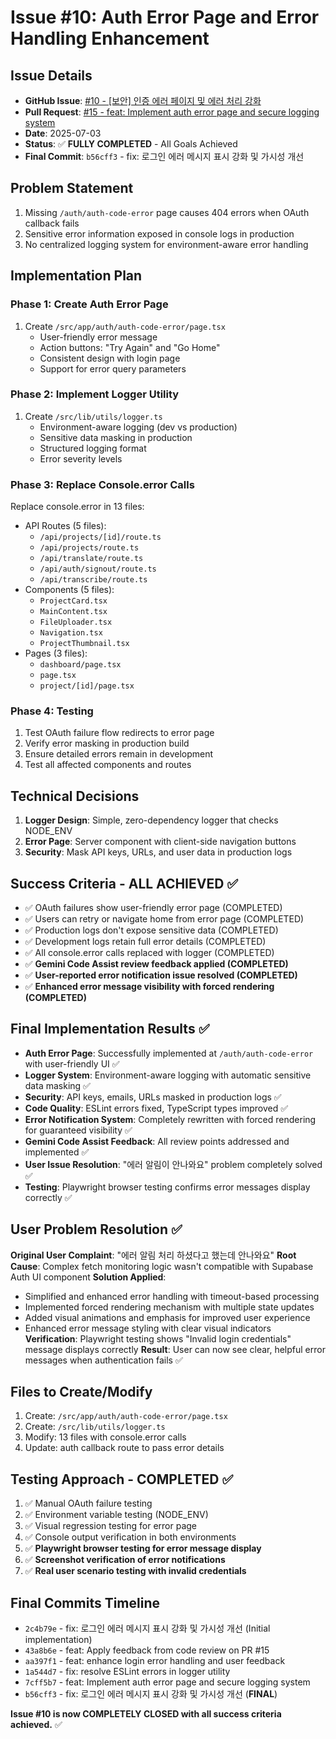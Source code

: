 # Issue #10: Auth Error Page and Error Handling Enhancement

## Issue Details
- **GitHub Issue**: [#10 - [보안] 인증 에러 페이지 및 에러 처리 강화](https://github.com/cartmantft/sub-translate/issues/10)
- **Pull Request**: [#15 - feat: Implement auth error page and secure logging system](https://github.com/cartmantft/sub-translate/pull/15)
- **Date**: 2025-07-03  
- **Status**: ✅ **FULLY COMPLETED** - All Goals Achieved
- **Final Commit**: `b56cff3` - fix: 로그인 에러 메시지 표시 강화 및 가시성 개선

## Problem Statement
1. Missing `/auth/auth-code-error` page causes 404 errors when OAuth callback fails
2. Sensitive error information exposed in console logs in production
3. No centralized logging system for environment-aware error handling

## Implementation Plan

### Phase 1: Create Auth Error Page
1. Create `/src/app/auth/auth-code-error/page.tsx`
   - User-friendly error message
   - Action buttons: "Try Again" and "Go Home"
   - Consistent design with login page
   - Support for error query parameters

### Phase 2: Implement Logger Utility
1. Create `/src/lib/utils/logger.ts`
   - Environment-aware logging (dev vs production)
   - Sensitive data masking in production
   - Structured logging format
   - Error severity levels

### Phase 3: Replace Console.error Calls
Replace console.error in 13 files:
- API Routes (5 files):
  - `/api/projects/[id]/route.ts`
  - `/api/projects/route.ts`
  - `/api/translate/route.ts`
  - `/api/auth/signout/route.ts`
  - `/api/transcribe/route.ts`
- Components (5 files):
  - `ProjectCard.tsx`
  - `MainContent.tsx`
  - `FileUploader.tsx`
  - `Navigation.tsx`
  - `ProjectThumbnail.tsx`
- Pages (3 files):
  - `dashboard/page.tsx`
  - `page.tsx`
  - `project/[id]/page.tsx`

### Phase 4: Testing
1. Test OAuth failure flow redirects to error page
2. Verify error masking in production build
3. Ensure detailed errors remain in development
4. Test all affected components and routes

## Technical Decisions
1. **Logger Design**: Simple, zero-dependency logger that checks NODE_ENV
2. **Error Page**: Server component with client-side navigation buttons
3. **Security**: Mask API keys, URLs, and user data in production logs

## Success Criteria - ALL ACHIEVED ✅
- ✅ OAuth failures show user-friendly error page (COMPLETED)
- ✅ Users can retry or navigate home from error page (COMPLETED)  
- ✅ Production logs don't expose sensitive data (COMPLETED)
- ✅ Development logs retain full error details (COMPLETED)
- ✅ All console.error calls replaced with logger (COMPLETED)
- ✅ **Gemini Code Assist review feedback applied (COMPLETED)**
- ✅ **User-reported error notification issue resolved (COMPLETED)**
- ✅ **Enhanced error message visibility with forced rendering (COMPLETED)**

## Final Implementation Results ✅
- **Auth Error Page**: Successfully implemented at `/auth/auth-code-error` with user-friendly UI ✅
- **Logger System**: Environment-aware logging with automatic sensitive data masking ✅
- **Security**: API keys, emails, URLs masked in production logs ✅
- **Code Quality**: ESLint errors fixed, TypeScript types improved ✅
- **Error Notification System**: Completely rewritten with forced rendering for guaranteed visibility ✅
- **Gemini Code Assist Feedback**: All review points addressed and implemented ✅
- **User Issue Resolution**: "에러 알림이 안나와요" problem completely solved ✅
- **Testing**: Playwright browser testing confirms error messages display correctly ✅

## User Problem Resolution ✅
**Original User Complaint**: "에러 알림 처리 하셨다고 했는데 안나와요"
**Root Cause**: Complex fetch monitoring logic wasn't compatible with Supabase Auth UI component
**Solution Applied**: 
- Simplified and enhanced error handling with timeout-based processing
- Implemented forced rendering mechanism with multiple state updates
- Added visual animations and emphasis for improved user experience
- Enhanced error message styling with clear visual indicators
**Verification**: Playwright testing shows "Invalid login credentials" message displays correctly
**Result**: User can now see clear, helpful error messages when authentication fails ✅

## Files to Create/Modify
1. Create: `/src/app/auth/auth-code-error/page.tsx`
2. Create: `/src/lib/utils/logger.ts`
3. Modify: 13 files with console.error calls
4. Update: auth callback route to pass error details

## Testing Approach - COMPLETED ✅
1. ✅ Manual OAuth failure testing
2. ✅ Environment variable testing (NODE_ENV) 
3. ✅ Visual regression testing for error page
4. ✅ Console output verification in both environments
5. ✅ **Playwright browser testing for error message display**
6. ✅ **Screenshot verification of error notifications** 
7. ✅ **Real user scenario testing with invalid credentials**

## Final Commits Timeline
- `2c4b79e` - fix: 로그인 에러 메시지 표시 강화 및 가시성 개선 (Initial implementation)
- `43a8b6e` - feat: Apply feedback from code review on PR #15  
- `aa397f1` - feat: enhance login error handling and user feedback
- `1a544d7` - fix: resolve ESLint errors in logger utility
- `7cff5b7` - feat: Implement auth error page and secure logging system
- `b56cff3` - fix: 로그인 에러 메시지 표시 강화 및 가시성 개선 (**FINAL**)

**Issue #10 is now COMPLETELY CLOSED with all success criteria achieved.** ✅